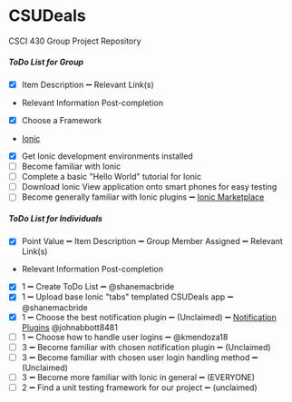 # CSUDeals
CSCI 430 Group Project Repository

##### ToDo List for Group
- [x] Item Description :heavy_minus_sign: Relevant Link(s)
- Relevant Information Post-completion
- [x] Choose a Framework
- [Ionic](http://ionicframework.com/)
- [x] Get Ionic development environments installed
- [ ] Become familiar with Ionic
- [ ] Complete a basic "Hello World" tutorial for Ionic
- [ ] Download Ionic View application onto smart phones for easy testing
- [ ] Become generally familiar with Ionic plugins :heavy_minus_sign: [Ionic Marketplace](https://market.ionic.io/plugins)

##### ToDo List for Individuals
- [x] Point Value :heavy_minus_sign: Item Description :heavy_minus_sign: Group Member Assigned :heavy_minus_sign: Relevant Link(s)
- Relevant Information Post-completion
- [x] 1 :heavy_minus_sign: Create ToDo List :heavy_minus_sign: @shanemacbride
- [x] 1 :heavy_minus_sign: Upload base Ionic "tabs" templated CSUDeals app :heavy_minus_sign: @shanemacbride
- [x] 1 :heavy_minus_sign: Choose the best notification plugin :heavy_minus_sign: (Unclaimed) :heavy_minus_sign: [Notification Plugins](https://market.ionic.io/search?q=notifications) @johnabbott8481
- [ ] 1 :heavy_minus_sign: Choose how to handle user logins :heavy_minus_sign: @kmendoza18
- [ ] 3 :heavy_minus_sign: Become familiar with chosen notification plugin :heavy_minus_sign: (Unclaimed)
- [ ] 3 :heavy_minus_sign: Become familiar with chosen user login handling method :heavy_minus_sign: (Unclaimed)
- [ ] 3 :heavy_minus_sign: Become more familiar with Ionic in general :heavy_minus_sign: (EVERYONE)
- [ ] 2 :heavy_minus_sign: Find a unit testing framework for our project :heavy_minus_sign: (unclaimed)
